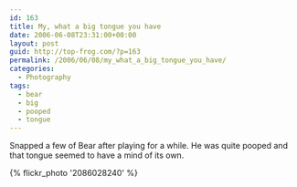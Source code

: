 ```yaml
---
id: 163
title: My, what a big tongue you have
date: 2006-06-08T23:31:00+00:00
layout: post
guid: http://top-frog.com/?p=163
permalink: /2006/06/08/my_what_a_big_tongue_you_have/
categories:
  - Photography
tags:
  - bear
  - big
  - pooped
  - tongue
---
```

Snapped a few of Bear after playing for a while. He was quite pooped and that tongue seemed to have a mind of its own.



{% flickr_photo '2086028240' %}
